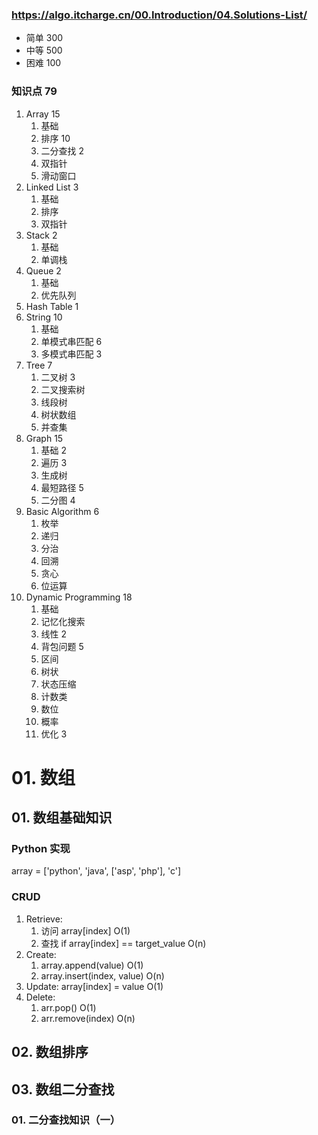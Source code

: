 ### https://algo.itcharge.cn/00.Introduction/04.Solutions-List/

- 简单 300
- 中等 500
- 困难 100

### 知识点 79

1. Array 15
   1. 基础
   2. 排序 10
   3. 二分查找 2
   4. 双指针
   5. 滑动窗口
2. Linked List 3
   1. 基础
   2. 排序
   3. 双指针
3. Stack 2
   1. 基础
   2. 单调栈
4. Queue 2
   1. 基础
   2. 优先队列
5. Hash Table 1
6. String 10
   1. 基础
   2. 单模式串匹配 6
   3. 多模式串匹配 3
7. Tree 7
   1. 二叉树 3
   2. 二叉搜索树
   3. 线段树
   4. 树状数组
   5. 并查集
8. Graph 15
   1. 基础 2
   2. 遍历 3
   3. 生成树
   4. 最短路径 5
   5. 二分图 4
9. Basic Algorithm 6
   1. 枚举
   2. 递归
   3. 分治
   4. 回溯
   5. 贪心
   6. 位运算
10. Dynamic Programming 18
    1. 基础
    2. 记忆化搜索
    3. 线性 2
    4. 背包问题 5
    5. 区间
    6. 树状
    7. 状态压缩
    8. 计数类
    9. 数位
    10. 概率
    11. 优化 3

# 01. 数组

## 01. 数组基础知识

### Python 实现

array = ['python', 'java', ['asp', 'php'], 'c']

### CRUD

1. Retrieve:
   1. 访问 array[index] O(1)
   2. 查找 if array[index] == target_value O(n)
2. Create:
   1. array.append(value) O(1)
   2. array.insert(index, value) O(n)
3. Update: array[index] = value O(1)
4. Delete:
   1. arr.pop() O(1)
   2. arr.remove(index) O(n)

## 02. 数组排序

## 03. 数组二分查找

### 01. 二分查找知识（一）
